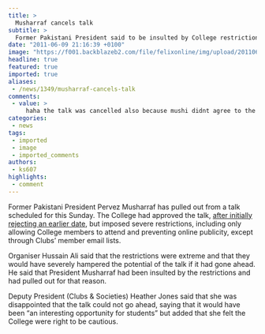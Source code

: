 ```yaml
---
title: >
  Musharraf cancels talk
subtitle: >
  Former Pakistani President said to be insulted by College restrictions
date: "2011-06-09 21:16:39 +0100"
image: "https://f001.backblazeb2.com/file/felixonline/img/upload/201106021915-felix-musharraf.jpg"
headline: true
featured: true
imported: true
aliases:
 - /news/1349/musharraf-cancels-talk
comments:
 - value: >
     haha the talk was cancelled also because mushi didnt agree to the hosting society's terms and conditions.. <br>he didnt want to be asked any questions about his atrocious crimes and just wanted to make a speech and then walk off!!
categories:
 - news
tags:
 - imported
 - image
 - imported_comments
authors:
 - ks607
highlights:
 - comment
---
```


Former Pakistani President Pervez Musharraf has pulled out from a talk scheduled for this Sunday. The College had approved the talk, [after initially rejecting an earlier date](http://felixonline.co.uk/news/1294/college-await-police-advice-on-musharraf-talk/), but imposed severe restrictions, including only allowing College members to attend and preventing online publicity, except through Clubs’ member email lists.

Organiser Hussain Ali said that the restrictions were extreme and that they would have severely hampered the potential of the talk if it had gone ahead. He said that President Musharraf had been insulted by the restrictions and had pulled out for that reason.

Deputy President (Clubs & Societies) Heather Jones said that she was disappointed that the talk could not go ahead, saying that it would have been “an interesting opportunity for students” but added that she felt the College were right to be cautious.
